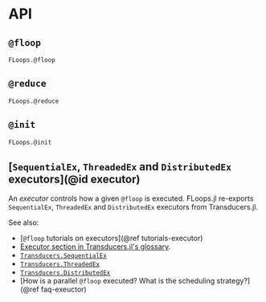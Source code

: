 # API

## `@floop`

```@docs
FLoops.@floop
```

## `@reduce`

```@docs
FLoops.@reduce
```

## `@init`

```@docs
FLoops.@init
```

## [`SequentialEx`, `ThreadedEx` and `DistributedEx` executors](@id executor)

An *executor* controls how a given `@floop` is executed. FLoops.jl re-exports
`SequentialEx`, `ThreadedEx` and `DistributedEx` executors from
Transducers.jl.

See also:
* [`@floop` tutorials on executors](@ref tutorials-executor)
* [Executor section in Transducers.jl's glossary](https://juliafolds.github.io/Transducers.jl/dev/explanation/glossary/#glossary-executor).
* [`Transducers.SequentialEx`](https://juliafolds.github.io/Transducers.jl/dev/reference/manual/#Transducers.SequentialEx)
* [`Transducers.ThreadedEx`](https://juliafolds.github.io/Transducers.jl/dev/reference/manual/#Transducers.ThreadedEx)
* [`Transducers.DistributedEx`](https://juliafolds.github.io/Transducers.jl/dev/reference/manual/#Transducers.DistributedEx)
* [How is a parallel `@floop` executed? What is the scheduling strategy?](@ref faq-exeuctor)
